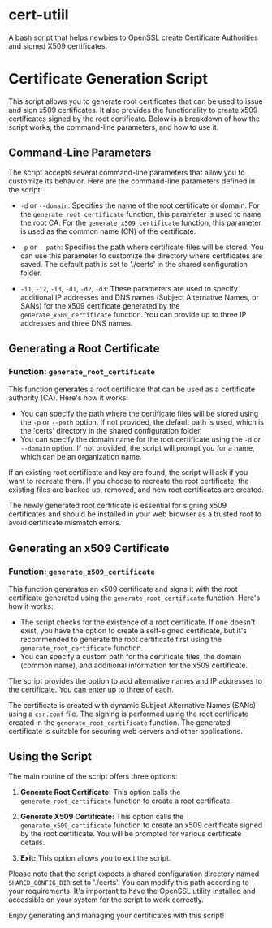 # cert-utiil
A bash script that helps newbies to OpenSSL create Certificate Authorities and signed X509 certificates.


# Certificate Generation Script

This script allows you to generate root certificates that can be used to issue and sign x509 certificates. It also provides the functionality to create x509 certificates signed by the root certificate. Below is a breakdown of how the script works, the command-line parameters, and how to use it.

## Command-Line Parameters

The script accepts several command-line parameters that allow you to customize its behavior. Here are the command-line parameters defined in the script:

- `-d` or `--domain`: Specifies the name of the root certificate or domain. For the `generate_root_certificate` function, this parameter is used to name the root CA. For the `generate_x509_certificate` function, this parameter is used as the common name (CN) of the certificate.

- `-p` or `--path`: Specifies the path where certificate files will be stored. You can use this parameter to customize the directory where certificates are saved. The default path is set to './certs' in the shared configuration folder.

- `-i1`, `-i2`, `-i3`, `-d1`, `-d2`, `-d3`: These parameters are used to specify additional IP addresses and DNS names (Subject Alternative Names, or SANs) for the x509 certificate generated by the `generate_x509_certificate` function. You can provide up to three IP addresses and three DNS names.

## Generating a Root Certificate

### Function: `generate_root_certificate`

This function generates a root certificate that can be used as a certificate authority (CA). Here's how it works:

- You can specify the path where the certificate files will be stored using the `-p` or `--path` option. If not provided, the default path is used, which is the 'certs' directory in the shared configuration folder.
- You can specify the domain name for the root certificate using the `-d` or `--domain` option. If not provided, the script will prompt you for a name, which can be an organization name.

If an existing root certificate and key are found, the script will ask if you want to recreate them. If you choose to recreate the root certificate, the existing files are backed up, removed, and new root certificates are created.

The newly generated root certificate is essential for signing x509 certificates and should be installed in your web browser as a trusted root to avoid certificate mismatch errors.

## Generating an x509 Certificate

### Function: `generate_x509_certificate`

This function generates an x509 certificate and signs it with the root certificate generated using the `generate_root_certificate` function. Here's how it works:

- The script checks for the existence of a root certificate. If one doesn't exist, you have the option to create a self-signed certificate, but it's recommended to generate the root certificate first using the `generate_root_certificate` function.
- You can specify a custom path for the certificate files, the domain (common name), and additional information for the x509 certificate.

The script provides the option to add alternative names and IP addresses to the certificate. You can enter up to three of each.

The certificate is created with dynamic Subject Alternative Names (SANs) using a `csr.conf` file. The signing is performed using the root certificate created in the `generate_root_certificate` function. The generated certificate is suitable for securing web servers and other applications.

## Using the Script

The main routine of the script offers three options:

1. **Generate Root Certificate:** This option calls the `generate_root_certificate` function to create a root certificate.

2. **Generate X509 Certificate:** This option calls the `generate_x509_certificate` function to create an x509 certificate signed by the root certificate. You will be prompted for various certificate details.

3. **Exit:** This option allows you to exit the script.

Please note that the script expects a shared configuration directory named `SHARED_CONFIG_DIR` set to './certs'. You can modify this path according to your requirements. It's important to have the OpenSSL utility installed and accessible on your system for the script to work correctly.

Enjoy generating and managing your certificates with this script!
